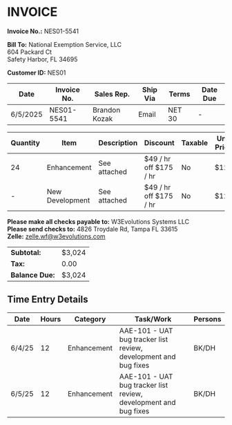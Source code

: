 # INVOICE

**Invoice No.:** NES01-5541

**Bill To:** National Exemption Service, LLC  
604 Packard Ct  
Safety Harbor, FL 34695

**Customer ID:** NES01

| Date | Invoice No. | Sales Rep. | Ship Via | Terms | Date Due |
|------|-------------|------------|----------|-------|----------|
| 6/5/2025 | NES01-5541 | Brandon Kozak | Email | NET 30 | - |

| Quantity | Item | Description | Discount | Taxable | Unit Price | Total |
|----------|------|-------------|----------|---------|------------|-------|
| 24 | Enhancement | See attached | $49 / hr off $175 / hr | No | $126 | $3,024 |
| - | New Development | See attached | $49 / hr off $175 / hr | No | $126 | - |

**Please make all checks payable to:** W3Evolutions Systems LLC  
**Please send checks to:** 4826 Troydale Rd, Tampa FL 33615  
**Zelle:** zelle.wf@w3evolutions.com

| | |
|---|---|
| **Subtotal:** | $3,024 |
| **Tax:** | 0.00 |
| **Balance Due:** | $3,024 |

## Time Entry Details

| Date | Hours | Category | Task/Work | Persons |
|------|-------|----------|-----------|---------|
| 6/4/25 | 12 | Enhancement | AAE-101 - UAT bug tracker list review, development and bug fixes | BK/DH |
| 6/5/25 | 12 | Enhancement | AAE-101 - UAT bug tracker list review, development and bug fixes | BK/DH |
